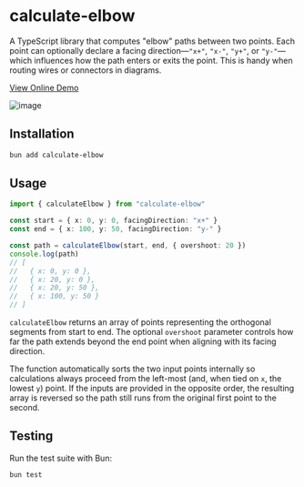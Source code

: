 # calculate-elbow

A TypeScript library that computes "elbow" paths between two points. Each point can optionally declare a facing direction—`"x+"`, `"x-"`, `"y+"`, or `"y-"`—which influences how the path enters or exits the point. This is handy when routing wires or connectors in diagrams.

[View Online Demo](https://calculate-elbow.vercel.app/)

![image](https://github.com/user-attachments/assets/c18c3f71-1277-41fa-a95b-38c228b890e1)

## Installation

```bash
bun add calculate-elbow
```

## Usage

```ts
import { calculateElbow } from "calculate-elbow"

const start = { x: 0, y: 0, facingDirection: "x+" }
const end = { x: 100, y: 50, facingDirection: "y-" }

const path = calculateElbow(start, end, { overshoot: 20 })
console.log(path)
// [
//   { x: 0, y: 0 },
//   { x: 20, y: 0 },
//   { x: 20, y: 50 },
//   { x: 100, y: 50 }
// ]
```

`calculateElbow` returns an array of points representing the orthogonal segments from start to end. The optional `overshoot` parameter controls how far the path extends beyond the end point when aligning with its facing direction.

 The function automatically sorts the two input points internally so calculations always proceed from the left-most (and, when tied on `x`, the lowest `y`) point. If the inputs are provided in the opposite order, the resulting array is reversed so the path still runs from the original first point to the second.

## Testing

Run the test suite with Bun:

```bash
bun test
```
